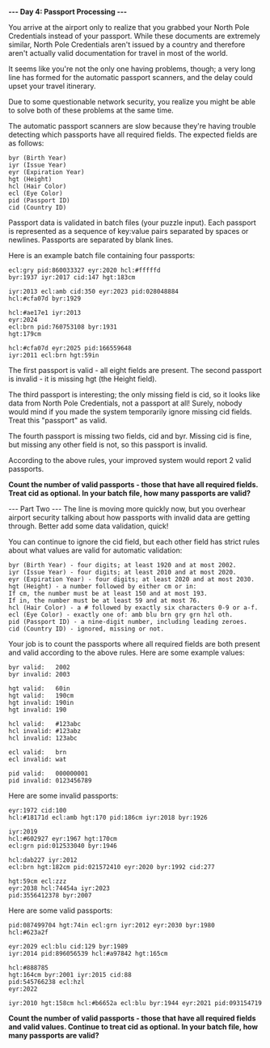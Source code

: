 ﻿**--- Day 4: Passport Processing ---**

You arrive at the airport only to realize that you grabbed your North Pole Credentials instead of your passport. While these documents are extremely similar, North Pole Credentials aren't issued by a country and therefore aren't actually valid documentation for travel in most of the world.

It seems like you're not the only one having problems, though; a very long line has formed for the automatic passport scanners, and the delay could upset your travel itinerary.

Due to some questionable network security, you realize you might be able to solve both of these problems at the same time.

The automatic passport scanners are slow because they're having trouble detecting which passports have all required fields. The expected fields are as follows:
```
byr (Birth Year)
iyr (Issue Year)
eyr (Expiration Year)
hgt (Height)
hcl (Hair Color)
ecl (Eye Color)
pid (Passport ID)
cid (Country ID)
```
Passport data is validated in batch files (your puzzle input). Each passport is represented as a sequence of key:value pairs separated by spaces or newlines. Passports are separated by blank lines.

Here is an example batch file containing four passports:
```
ecl:gry pid:860033327 eyr:2020 hcl:#fffffd
byr:1937 iyr:2017 cid:147 hgt:183cm

iyr:2013 ecl:amb cid:350 eyr:2023 pid:028048884
hcl:#cfa07d byr:1929

hcl:#ae17e1 iyr:2013
eyr:2024
ecl:brn pid:760753108 byr:1931
hgt:179cm

hcl:#cfa07d eyr:2025 pid:166559648
iyr:2011 ecl:brn hgt:59in
```
The first passport is valid - all eight fields are present. The second passport is invalid - it is missing hgt (the Height field).

The third passport is interesting; the only missing field is cid, so it looks like data from North Pole Credentials, not a passport at all! Surely, nobody would mind if you made the system temporarily ignore missing cid fields. Treat this "passport" as valid.

The fourth passport is missing two fields, cid and byr. Missing cid is fine, but missing any other field is not, so this passport is invalid.

According to the above rules, your improved system would report 2 valid passports.

**Count the number of valid passports - those that have all required fields. Treat cid as optional. In your batch file, how many passports are valid?**

--- Part Two ---
The line is moving more quickly now, but you overhear airport security talking about how passports with invalid data are getting through. Better add some data validation, quick!

You can continue to ignore the cid field, but each other field has strict rules about what values are valid for automatic validation:
```
byr (Birth Year) - four digits; at least 1920 and at most 2002.
iyr (Issue Year) - four digits; at least 2010 and at most 2020.
eyr (Expiration Year) - four digits; at least 2020 and at most 2030.
hgt (Height) - a number followed by either cm or in:
If cm, the number must be at least 150 and at most 193.
If in, the number must be at least 59 and at most 76.
hcl (Hair Color) - a # followed by exactly six characters 0-9 or a-f.
ecl (Eye Color) - exactly one of: amb blu brn gry grn hzl oth.
pid (Passport ID) - a nine-digit number, including leading zeroes.
cid (Country ID) - ignored, missing or not.
```

Your job is to count the passports where all required fields are both present and valid according to the above rules. Here are some example values:
```
byr valid:   2002
byr invalid: 2003

hgt valid:   60in
hgt valid:   190cm
hgt invalid: 190in
hgt invalid: 190

hcl valid:   #123abc
hcl invalid: #123abz
hcl invalid: 123abc

ecl valid:   brn
ecl invalid: wat

pid valid:   000000001
pid invalid: 0123456789
```
Here are some invalid passports:
```
eyr:1972 cid:100
hcl:#18171d ecl:amb hgt:170 pid:186cm iyr:2018 byr:1926

iyr:2019
hcl:#602927 eyr:1967 hgt:170cm
ecl:grn pid:012533040 byr:1946

hcl:dab227 iyr:2012
ecl:brn hgt:182cm pid:021572410 eyr:2020 byr:1992 cid:277

hgt:59cm ecl:zzz
eyr:2038 hcl:74454a iyr:2023
pid:3556412378 byr:2007
```
Here are some valid passports:
```
pid:087499704 hgt:74in ecl:grn iyr:2012 eyr:2030 byr:1980
hcl:#623a2f

eyr:2029 ecl:blu cid:129 byr:1989
iyr:2014 pid:896056539 hcl:#a97842 hgt:165cm

hcl:#888785
hgt:164cm byr:2001 iyr:2015 cid:88
pid:545766238 ecl:hzl
eyr:2022

iyr:2010 hgt:158cm hcl:#b6652a ecl:blu byr:1944 eyr:2021 pid:093154719
```
**Count the number of valid passports - those that have all required fields and valid values. Continue to treat cid as optional. In your batch file, how many passports are valid?**